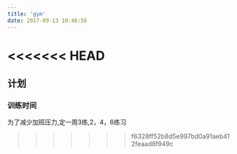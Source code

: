 ```yaml
---
title: 'gym'
date: 2017-09-13 10:46:56
---
```

<<<<<<< HEAD
=======
## 计划
### 训练时间
为了减少加班压力,定一周3练,2，4，6练习

>>>>>>> f6328ff52b8d5e997bd0a91aeb412feaad8f949c
